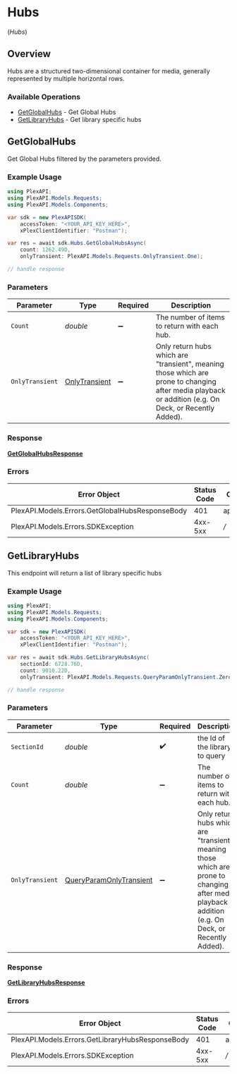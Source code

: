 # Hubs
(*Hubs*)

## Overview

Hubs are a structured two-dimensional container for media, generally represented by multiple horizontal rows.


### Available Operations

* [GetGlobalHubs](#getglobalhubs) - Get Global Hubs
* [GetLibraryHubs](#getlibraryhubs) - Get library specific hubs

## GetGlobalHubs

Get Global Hubs filtered by the parameters provided.

### Example Usage

```csharp
using PlexAPI;
using PlexAPI.Models.Requests;
using PlexAPI.Models.Components;

var sdk = new PlexAPISDK(
    accessToken: "<YOUR_API_KEY_HERE>",
    xPlexClientIdentifier: "Postman");

var res = await sdk.Hubs.GetGlobalHubsAsync(
    count: 1262.49D,
    onlyTransient: PlexAPI.Models.Requests.OnlyTransient.One);

// handle response
```

### Parameters

| Parameter                                                                                                                                             | Type                                                                                                                                                  | Required                                                                                                                                              | Description                                                                                                                                           |
| ----------------------------------------------------------------------------------------------------------------------------------------------------- | ----------------------------------------------------------------------------------------------------------------------------------------------------- | ----------------------------------------------------------------------------------------------------------------------------------------------------- | ----------------------------------------------------------------------------------------------------------------------------------------------------- |
| `Count`                                                                                                                                               | *double*                                                                                                                                              | :heavy_minus_sign:                                                                                                                                    | The number of items to return with each hub.                                                                                                          |
| `OnlyTransient`                                                                                                                                       | [OnlyTransient](../../Models/Requests/OnlyTransient.md)                                                                                               | :heavy_minus_sign:                                                                                                                                    | Only return hubs which are "transient", meaning those which are prone to changing after media playback or addition (e.g. On Deck, or Recently Added). |

### Response

**[GetGlobalHubsResponse](../../Models/Requests/GetGlobalHubsResponse.md)**

### Errors

| Error Object                                    | Status Code                                     | Content Type                                    |
| ----------------------------------------------- | ----------------------------------------------- | ----------------------------------------------- |
| PlexAPI.Models.Errors.GetGlobalHubsResponseBody | 401                                             | application/json                                |
| PlexAPI.Models.Errors.SDKException              | 4xx-5xx                                         | */*                                             |


## GetLibraryHubs

This endpoint will return a list of library specific hubs


### Example Usage

```csharp
using PlexAPI;
using PlexAPI.Models.Requests;
using PlexAPI.Models.Components;

var sdk = new PlexAPISDK(
    accessToken: "<YOUR_API_KEY_HERE>",
    xPlexClientIdentifier: "Postman");

var res = await sdk.Hubs.GetLibraryHubsAsync(
    sectionId: 6728.76D,
    count: 9010.22D,
    onlyTransient: PlexAPI.Models.Requests.QueryParamOnlyTransient.Zero);

// handle response
```

### Parameters

| Parameter                                                                                                                                             | Type                                                                                                                                                  | Required                                                                                                                                              | Description                                                                                                                                           |
| ----------------------------------------------------------------------------------------------------------------------------------------------------- | ----------------------------------------------------------------------------------------------------------------------------------------------------- | ----------------------------------------------------------------------------------------------------------------------------------------------------- | ----------------------------------------------------------------------------------------------------------------------------------------------------- |
| `SectionId`                                                                                                                                           | *double*                                                                                                                                              | :heavy_check_mark:                                                                                                                                    | the Id of the library to query                                                                                                                        |
| `Count`                                                                                                                                               | *double*                                                                                                                                              | :heavy_minus_sign:                                                                                                                                    | The number of items to return with each hub.                                                                                                          |
| `OnlyTransient`                                                                                                                                       | [QueryParamOnlyTransient](../../Models/Requests/QueryParamOnlyTransient.md)                                                                           | :heavy_minus_sign:                                                                                                                                    | Only return hubs which are "transient", meaning those which are prone to changing after media playback or addition (e.g. On Deck, or Recently Added). |

### Response

**[GetLibraryHubsResponse](../../Models/Requests/GetLibraryHubsResponse.md)**

### Errors

| Error Object                                     | Status Code                                      | Content Type                                     |
| ------------------------------------------------ | ------------------------------------------------ | ------------------------------------------------ |
| PlexAPI.Models.Errors.GetLibraryHubsResponseBody | 401                                              | application/json                                 |
| PlexAPI.Models.Errors.SDKException               | 4xx-5xx                                          | */*                                              |
